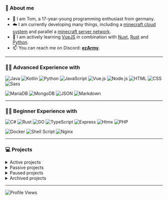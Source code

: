 ### 🧑 About me

- 👋 I am Tom, a 17-year-young programming enthusiast from germany.
- ☁️ I am currently developing many things, including a [minecraft cloud system](https://smoothcloud.eu) and parallel a [minecraft server network](https://discord.feraura.de).
- 🌱 I am actively learning [VueJS](https://vuejs.org/) in combination with [Nuxt](https://nuxt.com), [Rust](https://rust-lang.org/) and [Python](https://www.python.org/).
- 📫 You can reach me on Discord: [**ezArmy**](https://eztxm.de/dc).

---

### 🧑‍💻 Advanced Experience with

![Java](https://img.shields.io/badge/java-%23ED8B00.svg?style=for-the-badge&logo=openjdk&logoColor=white)
![Kotlin](https://img.shields.io/badge/Kotlin-B125EA?style=for-the-badge&logo=kotlin&logoColor=white)
![Python](https://img.shields.io/badge/python-%232154fc.svg?style=for-the-badge&logo=python&logoColor=white)
![JavaScript](https://img.shields.io/badge/JavaScript-ffe222?style=for-the-badge&logo=javascript&logoColor=black)
![Vue.js](https://img.shields.io/badge/Vue.js-%2342D392?style=for-the-badge&logo=vue.js&logoColor=white)
![Node.js](https://img.shields.io/badge/Node.js-43853D?style=for-the-badge&logo=node.js&logoColor=white)
![HTML](https://img.shields.io/badge/html-%23E34F26.svg?style=for-the-badge&logo=html5&logoColor=white)
![CSS](https://img.shields.io/badge/css-%231572B6.svg?style=for-the-badge&logo=css3&logoColor=white)
![Sass](https://img.shields.io/badge/Sass-CC6699?style=for-the-badge&logo=sass&logoColor=white)

![MariaDB](https://img.shields.io/badge/MariaDB-003545?style=for-the-badge&logo=mariadb&logoColor=white)
![MongoDB](https://img.shields.io/badge/MongoDB-4EA94B?style=for-the-badge&logo=mongodb&logoColor=white)
![JSON](https://img.shields.io/badge/json-5E5C5C?style=for-the-badge&logo=json&logoColor=white)
![Markdown](https://img.shields.io/badge/Markdown-fea222?style=for-the-badge&logo=markdown&logoColor=white)

---

### 🧑‍💻 Beginner Experience with

![C#](https://img.shields.io/badge/C%23-239120?style=for-the-badge&logo=c-sharp&logoColor=white)
![Rust](https://img.shields.io/badge/rust-%23A72145.svg?style=for-the-badge&logo=rust&logoColor=white)
![GO](https://img.shields.io/badge/go-%2354beff.svg?style=for-the-badge&logo=go&logoColor=white)
![TypeScript](https://img.shields.io/badge/TypeScript-007ACC?style=for-the-badge&logo=typescript&logoColor=white)
![Express](https://img.shields.io/badge/Express.js-404D59?style=for-the-badge&logo=express.js&logoColor=white)
![Htmx](https://img.shields.io/badge/%3C/%3E%20htmx-3D72D7?style=for-the-badge&logo=mysl&logoColor=white)
![PHP](https://img.shields.io/badge/php-%23777BB4.svg?style=for-the-badge&logo=php&logoColor=white)

![Docker](https://img.shields.io/badge/docker-%230db7ed.svg?style=for-the-badge&logo=docker&logoColor=white)
![Shell Script](https://img.shields.io/badge/Shell_Script-353535?style=for-the-badge&logo=gnu-bash&logoColor=white)
![Nginx](https://img.shields.io/badge/Nginx-009639?style=for-the-badge&logo=nginx&logoColor=white)

---

### 💻 Projects

<details>
  <summary>Active projects</summary>

- [Feraura](https://feraura.de)
- [2weeksmc](https://github.com/2weeksmc)
- [nexoscript-lang](https://github.com/Nexoscript/nexoscript)

</details>
  
<details>
  <summary>Passive projects</summary>

- [ezLib](https://github.com/ezTxmMC/ezLib)
- [nexodb](https://github.com/Nexoscript/nexodb)
- [nexo-net](https://github.com/Nexoscript/nexo-net)
- [nexorepo](https://github.com/Nexoscript/nexorepo)
- [LuckPrefix](https://github.com/ezTxmMC/LuckPrefix)
- [SmoothCloud](https://smthcld.net)
- [RustnessCloud](https://github.com/ezTxmMC/RustnessCloud)

</details>
  
<details>
  <summary>Paused projects</summary>
  
- [CitySMP](https://github.com/CitySMP)
- [Astronical](https://github.com/Nexoscript/Astronical)
- [servermanager](https://github.com/Nexoscript/servermanager)
- [MoreDefaultArmor](https://github.com/ezTxmMC/MoreDefaultArmor)
  
</details>
  
<details>
  <summary>Archived projects</summary>
  
- [Technified](https://github.com/ezTxmMC/Technified)
- [VeloSystem](https://github.com/ezTxmMC/VeloSystem)
- [JS-Web-Utils](https://github.com/ezTxmMC/JS-Web-Utils)
- [ColoredArmor](https://github.com/ezTxmMC/ColoredArmor)
- [BetterSpigotLib](https://github.com/ezTxmMC/BetterSpigotLib)

</details>

---

![Profile Views](https://komarev.com/ghpvc/?username=ezTxmMC&style=for-the-badge)

